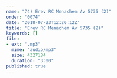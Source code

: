 ```yaml
---
name: "74) Erev RC Menachem Av 5735 (2)"
order: "0074"
date: "2018-07-23T12:20:12Z"
title: "Erev RC Menachem Av 5735 (2)"
keywords: []
file:
- ext: ".mp3"
  mime: "audio/mp3"
  size: 4327184
  duration: "3:00"
published: true
---
```

